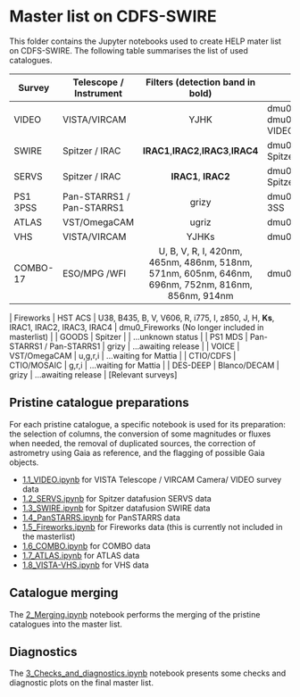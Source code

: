 # Master list on CDFS-SWIRE

This folder contains the Jupyter notebooks used to create HELP mater list on
CDFS-SWIRE. The following table summarises the list of used catalogues.

| Survey    | Telescope / Instrument      |      Filters (detection band in bold)      | Location                    |
|-----------|-----------------------------|:------------------------------------------:|-----------------------------|
| VIDEO     | VISTA/VIRCAM                | YJHK                                    |dmu0_VISTA-VIDEO, dmu0_VISTA-VIDEO-private|
| SWIRE     | Spitzer / IRAC              | **IRAC1**,**IRAC2**,**IRAC3**,**IRAC4**    | dmu0_DataFusion-Spitzer     |
| SERVS     | Spitzer / IRAC              | **IRAC1**, **IRAC2**                       | dmu0_DataFusion-Spitzer     |
| PS1 3PSS  | Pan-STARRS1 / Pan-STARRS1   | grizy                                      | dmu0_PanSTARRS1-3SS         |
| ATLAS	    | VST/OmegaCAM                | ugriz                                      | dmu0_ATLAS                  |
| VHS	    | VISTA/VIRCAM                | YJHKs                                      | dmu0_VISTA-VHS              |
| COMBO-17	| ESO/MPG 	/WFI	          | U, B, V, R, I, 420nm, 465nm, 486nm, 518nm, 571nm, 605nm, 646nm, 696nm, 752nm, 816nm, 856nm, 914nm                                           | dmu0_COMBO-17               |

| Fireworks	| HST	ACS	                  | U38, B435, B, V, V606, R, i775, I, z850, J, H, **Ks**, IRAC1, IRAC2, IRAC3, IRAC4   | dmu0_Fireworks  (No longer included in masterlist)            |
| GOODS	    | Spitzer		              |                                            | ...unknown status           |
| PS1 MDS	| Pan-STARRS1 / Pan-STARRS1   |	grizy                                      | ...awaiting release         |
| VOICE	    | VST/OmegaCAM	              | u,g,r,i                                    | ...waiting for Mattia       |
| CTIO/CDFS | CTIO/MOSAIC	              | g,r,i                                      | ...waiting for Mattia       |
| DES-DEEP	| Blanco/DECAM	              | grizy                                      | ...awaiting release         |
[Relevant surveys]

## Pristine catalogue preparations

For each pristine catalogue, a specific notebook is used for its preparation:
the selection of columns, the conversion of some magnitudes or fluxes when
needed, the removal of duplicated sources, the correction of astrometry using
Gaia as reference, and the flagging of possible Gaia objects.

- [1.1_VIDEO.ipynb](1.1_VIDEO.ipynb) for VISTA Telescope / VIRCAM
  Camera/ VIDEO survey data
- [1.2_SERVS.ipynb](1.2_SERVS.ipynb) for Spitzer datafusion SERVS data
- [1.3_SWIRE.ipynb](1.3_SWIRE.ipynb) for Spitzer datafusion SWIRE data
- [1.4_PanSTARRS.ipynb](1.4_PanSTARRS.ipynb) for PanSTARRS data
- [1.5_Fireworks.ipynb](1.5_Fireworks.ipynb) for Fireworks data (this is currently not included in the masterlist)
- [1.6_COMBO.ipynb](1.6_COMBO.ipynb) for COMBO data
- [1.7_ATLAS.ipynb](1.7_ATLAS.ipynb) for ATLAS data
- [1.8_VISTA-VHS.ipynb](1.8_VISTA-VHS.ipynb) for VHS data

## Catalogue merging

The [2_Merging.ipynb](2_Merging.ipynb) notebook performs the merging of the
pristine catalogues into the master list.

## Diagnostics

The [3_Checks_and_diagnostics.ipynb](3_Checks_and_diagnostics.ipynb) notebook
presents some checks and diagnostic plots on the final master list.
